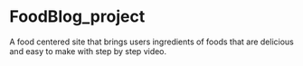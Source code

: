 # FoodBlog_project
A food centered site that brings users ingredients of foods that are delicious and easy to make with step by step video.
